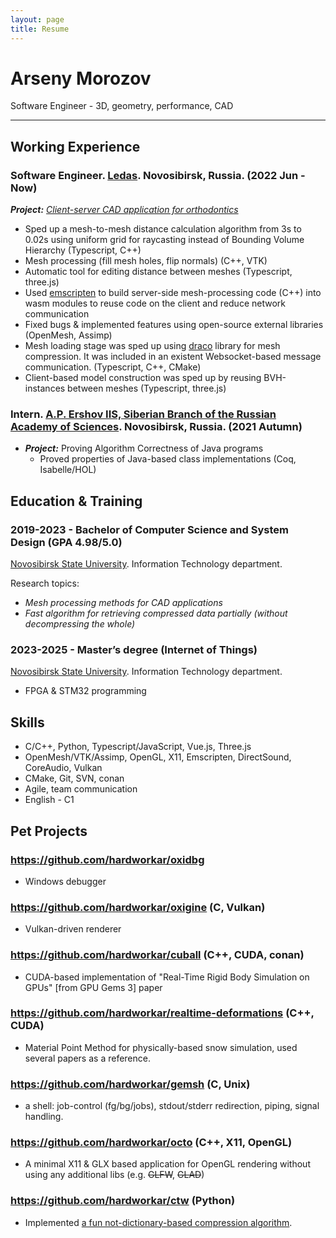 ```yaml
---
layout: page
title: Resume
---
```


# Arseny Morozov

Software Engineer - 3D, geometry, performance, CAD

---

## Working Experience

### Software Engineer. [Ledas](https://ledas.com/). Novosibirsk, Russia. (2022 Jun - Now)

***Project:** [Client-server CAD application for orthodontics](https://ledas.com/en/expertise/3d-medical-software/)*

- Sped up a mesh-to-mesh distance calculation algorithm from 3s to 0.02s using uniform grid for raycasting instead of Bounding Volume Hierarchy (Typescript, C++)
- Mesh processing (fill mesh holes, flip normals) (C++, VTK)
- Automatic tool for editing distance between meshes (Typescript, three.js)
- Used [emscripten](https://emscripten.org/) to build server-side mesh-processing code (C++) into wasm modules to reuse code on the client and reduce network communication
- Fixed bugs & implemented features using open-source external libraries (OpenMesh, Assimp)
- Mesh loading stage was sped up using [draco](https://google.github.io/draco/) library for mesh compression. It was included in an existent Websocket-based message communication. (Typescript, C++, CMake)
- Client-based model construction was sped up by reusing BVH-instances between meshes (Typescript, three.js)

### Intern. [A.P. Ershov IIS, Siberian Branch of the Russian Academy of Sciences](https://www.iis.nsk.su/en). Novosibirsk, Russia. (2021 Autumn)

- ***Project:*** Proving Algorithm Correctness of Java programs
    - Proved properties of Java-based class implementations (Coq, Isabelle/HOL)

## Education & Training

### 2019-2023 -  Bachelor of Computer Science and System Design (GPA 4.98/5.0)

[Novosibirsk State University](https://english.nsu.ru/). Information Technology department.

Research topics:

- *Mesh processing methods for CAD applications*
- *Fast algorithm for retrieving compressed data partially (without decompressing the whole)*

### 2023-2025 - Master’s degree (Internet of Things)

[Novosibirsk State University](https://english.nsu.ru/). Information Technology department.

- FPGA & STM32 programming

## Skills

- C/C++, Python, Typescript/JavaScript, Vue.js, Three.js
- OpenMesh/VTK/Assimp, OpenGL, X11, Emscripten, DirectSound, CoreAudio, Vulkan
- CMake, Git, SVN, conan
- Agile, team communication
- English - C1

## Pet Projects

### https://github.com/hardworkar/oxidbg

- Windows debugger

### https://github.com/hardworkar/oxigine (C, Vulkan)

- Vulkan-driven renderer

### https://github.com/hardworkar/cuball (C++, CUDA, conan)

- CUDA-based implementation of "Real-Time Rigid Body Simulation on GPUs" [from GPU Gems 3] paper

### https://github.com/hardworkar/realtime-deformations (C++, CUDA)

- Material Point Method for physically-based snow simulation, used several papers as a reference.

### https://github.com/hardworkar/gemsh (C, Unix)

- a shell: job-control (fg/bg/jobs), stdout/stderr redirection, piping, signal handling.

### https://github.com/hardworkar/octo (C++, X11, OpenGL)

- A minimal X11 & GLX based application for OpenGL rendering without using any additional libs (e.g. ~~GLFW~~, ~~GLAD~~)

### https://github.com/hardworkar/ctw (Python)

- Implemented [a fun not-dictionary-based compression algorithm](https://en.wikipedia.org/wiki/Context_tree_weighting).
